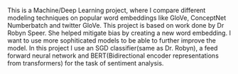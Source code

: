 This is a Machine/Deep Learning project, where I compare different modeling techniques on popular word embeddings like GloVe, ConceptNet Numberbatch and twitter GloVe. This project is based on work done by Dr Robyn Speer. She helped mitigate bias by creating a new word embedding. I want to use more sophiticated models to be able to further improve the model. 
In this project I use an SGD classifier(same as Dr. Robyn), a feed forward neural network and BERT(Bidirectional encoder representations from transformers) for the task of sentiment analysis.

